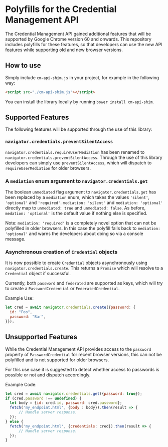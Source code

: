 # Polyfills for the Credential Management API
The Credential Management API gained additional features that will be supported
by Google Chrome version 60 and onwards. This repository includes polyfills for
these features, so that developers can use the new API features while supporting
old and new browser versions.

## How to use
Simply include `cm-api-shim.js` in your project, for example in the following
way:
``` html
<script src="./cm-api-shim.js"></script>
```

You can install the library locally by running `bower install cm-api-shim`.

## Supported Features
The following features will be supported through the use of this library:

### `navigator.credentials.preventSilentAccess`
`navigator.credentials.requireUserMediation` has been renamed to
`navigator.credentials.preventSilentAccess`. Through the use of this library
developers can simply use `preventSilentAccess`, which will dispatch to
`requireUserMediation` for older browsers.

### A `mediation` enum argument to `navigator.credentials.get`
The boolean `unmediated` flag argument to `navigator.credentials.get` has been
replaced by a `mediation` enum, which takes the values `'silent'`, `'optional'`
and `'required'`. `mediation: 'silent'` and `mediation: 'optional'` directly map
to `unmediated: true` and `unmediated: false`. As before, `medation: 'optional'`
is the default value if nothing else is specified.

Note: `mediation: 'required'` is a completely novel option that can not be
polyfilled in older browsers. In this case the polyfill falls back to
`mediation: 'optional'` and warns the developers about doing so via a console
message.

### Asynchronous creation of `Credential` objects
It is now possible to create `Credential` objects asynchronously using
`navigator.credentials.create`. This returns a `Promise` which will resolve to a
`Credential` object if successful.

Currently, both `password` and `federated` are supported as keys, which will
try to create a `PasswordCredential` or `FederatedCredential`.

Example Use:
``` js
let cred = await navigator.credentials.create({password: {
  id: "Foo",
  password: "Bar",
}});
```

## Unsupported Features
While the Credential Management API provides access to the `password` property
of `PasswordCredential` for recent browser versions, this can not be polyfilled
and is not supported for older browsers.

For this use case it is suggested to detect whether access to passwords is
possible or not and dispatch accordingly.

Example Code:
``` js
let cred = await navigator.credentials.get({password: true});
if (cred.password !== undefined) {
  let body = {id: cred.id, password: cred.password};
  fetch('my_endpoint.html', {body : body}).then(result => {
      // Handle server response.
  });
} else {
  fetch('my_endpoint.html', {credentials: cred}).then(result => {
      // Handle server response.
  });
}
```
